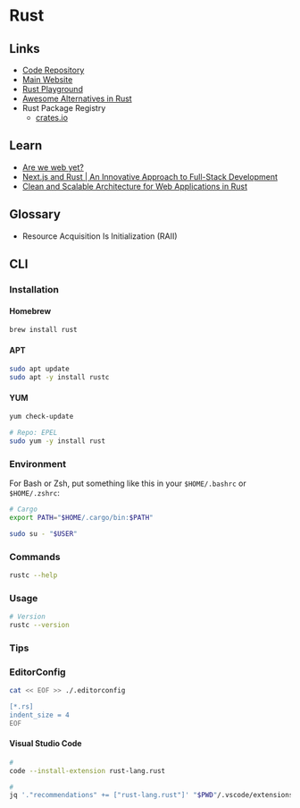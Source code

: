 # Rust

<!--
Ferris mascot
-->

<!--
https://github.com/bitswired/rustgpt/blob/main/justfile
-->

<!--
Rust + Next.js

https://github.com/FrancescoXX/fullstack-rust-nextjs
https://github.com/adamlh/habitus
https://github.com/danilhendrasr/dializer/tree/main
https://github.com/takaya-ishiyama/CustomStorage
https://github.com/ddanielsantos/rust-commerce
https://github.com/ColaYe1984/ryot/tree/main

Rust + Remix

https://github.com/takaya-ishiyama/bookRecommend

Rust + Vite

https://github.com/samueldurantes/chesu
https://github.com/mikotoIO/mikoto
https://github.com/lourw/schedulii
https://github.com/iAverages/sei
-->

## Links

- [Code Repository](https://github.com/rust-lang/rust)
- [Main Website](https://rust-lang.org)
- [Rust Playground](https://play.rust-lang.org)
- [Awesome Alternatives in Rust](https://github.com/TaKO8Ki/awesome-alternatives-in-rust)
- Rust Package Registry
  - [crates.io](https://crates.io)

## Learn

- [Are we web yet?](https://arewewebyet.org)
- [Next.js and Rust | An Innovative Approach to Full-Stack Development](https://shuttle.rs/blog/2023/03/23/nextjs-and-rust)
- [Clean and Scalable Architecture for Web Applications in Rust](https://kerkour.com/rust-web-application-clean-architecture)

## Glossary

- Resource Acquisition Is Initialization (RAII)

## CLI

### Installation

#### Homebrew

```sh
brew install rust
```

#### APT

```sh
sudo apt update
sudo apt -y install rustc
```

#### YUM

```sh
yum check-update

# Repo: EPEL
sudo yum -y install rust
```

### Environment

For Bash or Zsh, put something like this in your `$HOME/.bashrc` or `$HOME/.zshrc`:

```sh
# Cargo
export PATH="$HOME/.cargo/bin:$PATH"
```

```sh
sudo su - "$USER"
```

### Commands

```sh
rustc --help
```

### Usage

```sh
# Version
rustc --version
```

### Tips

### EditorConfig

```sh
cat << EOF >> ./.editorconfig

[*.rs]
indent_size = 4
EOF
```

#### Visual Studio Code

```sh
#
code --install-extension rust-lang.rust

#
jq '."recommendations" += ["rust-lang.rust"]' "$PWD"/.vscode/extensions.json | sponge "$PWD"/.vscode/extensions.json
```

<!--
"[rust]": {
  "editor.defaultFormatter": "rust-lang.rust-analyzer"
},
"rust-analyzer.procMacro.enable": true,
"rust-analyzer.diagnostics.experimental.enable": false
-->
